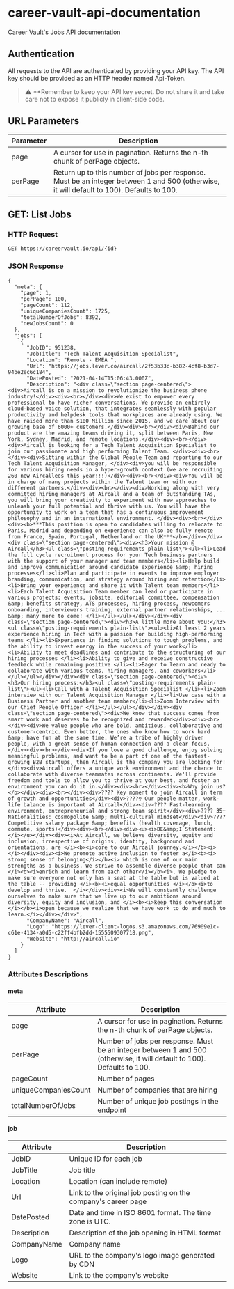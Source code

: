 # career-vault-api-documentation
Career Vault's Jobs API documentation
## Authentication
All requests to the API are authenticated by providing your API key. The API key should be provided as an HTTP header named Api-Token.
> :warning: **Remember to keep your API key secret. Do not share it and take care not to expose it publicly in client-side code.

## URL Parameters
Parameter | Description
------------ | -------------
page | A cursor for use in pagination. Returns the n-th chunk of perPage objects.
perPage | Return up to this number of jobs per response. Must be an integer between 1 and 500 (otherwise, it will default to 100). Defaults to 100.


## GET: List Jobs
### HTTP Request

```GET https://careervault.io/api/{id}```

### JSON Response
```
{
  "meta": {
    "page": 1,
    "perPage": 100,
    "pageCount": 112,
    "uniqueCompaniesCount": 1725,
    "totalNumberOfJobs": 8392,
    "newJobsCount": 0
  },
  "jobs": [
    {
      "JobID": 951238,
      "JobTitle": "Tech Talent Acquisition Specialist",
      "Location": "Remote - EMEA ",
      "Url": "https://jobs.lever.co/aircall/2f53b33c-b382-4cf8-b3d7-94be2ec6c184",
      "DatePosted": "2021-04-14T15:06:43.000Z",
      "Description": "<div class=\"section page-centered\"><div>Aircall is on a mission to revolutionize the business phone industry!</div><div><br></div><div>We exist to empower every professional to have richer conversations. We provide an entirely cloud-based voice solution, that integrates seamlessly with popular productivity and helpdesk tools that workplaces are already using. We have raised more than $100 Million since 2015, and we care about our growing base of 6000+ customers.</div><div><br></div><div>Behind our product are the amazing teams driving it, split between Paris, New York, Sydney, Madrid, and remote locations.</div><div><br></div><div>Aircall is looking for a Tech Talent Acquisition Specialist to join our passionate and high performing Talent Team. </div><div><br></div><div>Sitting within the Global People Team and reporting to our Tech Talent Acquisition Manager, </div><div>you will be responsible for various hiring needs in a hyper-growth context (we are recruiting 260 new Aircallees this year!!!)</div><div><br></div><div>You will be in charge of many projects within the Talent team or with our different partners.</div><div><br></div><div>Working along with very committed hiring managers at Aircall and a team of outstanding TAs, you will bring your creativity to experiment with new approaches to unleash your full potential and thrive with us. You will have the opportunity to work on a team that has a continuous improvement philosophy and in an international environment. </div><div><br></div><div><b>***This position is open to candidates willing to relocate to Paris, Madrid and depending on experience can also be fully remote from France, Spain, Portugal, Netherland or the UK***</b></div></div><div class=\"section page-centered\"><div><h3>Your mission @ Aircall</h3><ul class=\"posting-requirements plain-list\"><ul><li>Lead the full cycle recruitment process for your Tech business partners with the support of your manager and team members</li><li>Help build and improve communication around candidate experience &amp; hiring processes</li><li>Plan and participate in events to improve employer branding, communication, and strategy around hiring and retention</li><li>Bring your experience and share it with Talent team members</li><li>Each Talent Acquisition Team member can lead or participate in various projects: events, jobsite, editorial committee, compensation &amp; benefits strategy, ATS processes, hiring process, newcomers onboarding, interviewers training, external partner relationships, ... &amp; many more to come! </li></ul></ul></div></div><div class=\"section page-centered\"><div><h3>A little more about you:</h3><ul class=\"posting-requirements plain-list\"><ul><li>At least 2 years experience hiring in Tech with a passion for building high-performing teams </li><li>Experience in finding solutions to tough problems, and the ability to invest energy in the success of your work</li><li>Ability to meet deadlines and contribute to the structuring of our hiring processes </li><li>Ability to give and receive constructive feedback while remaining positive </li><li>Eager to learn and ready to collaborate with various teams, hiring managers, and coworkers</li></ul></ul></div></div><div class=\"section page-centered\"><div><h3>Our hiring process:</h3><ul class=\"posting-requirements plain-list\"><ul><li>Call with a Talent Acquisition Specialist </li><li>Zoom interview with our Talent Acquisition Manager </li><li>Use case with a Business Partner and another team member</li><li>Zoom Interview with our Chief People Officer </li></ul></ul></div></div><div class=\"section page-centered\"><div>We know that success comes from smart work and deserves to be recognized and rewarded</div><div><br></div><div>We value people who are bold, ambitious, collaborative and customer-centric. Even better, the ones who know how to work hard &amp; have fun at the same time. We’re a tribe of highly driven people, with a great sense of human connection and a clear focus. </div><div><br></div><div>If you love a good challenge, enjoy solving meaningful problems, and want to be a part of one of the fastest-growing B2B startups, then Aircall is the company you are looking for!</div><div>Aircall offers a unique work environment and the chance to collaborate with diverse teammates across continents. We'll provide freedom and tools to allow you to thrive at your best, and foster an environment you can do it in.</div><div><br></div><div><b>Why join us?</b></div><div><br></div><div>???? Key moment to join Aircall in term of growth and opportunities</div><div>????‍♀️ Our people matter, work-life balance is important at Aircall</div><div>???? Fast-learning environment, entrepreneurial and strong team spirit</div><div>???? 35+ Nationalities: cosmopolite &amp; multi-cultural mindset</div><div>???? Competitive salary package &amp; benefits (health coverage, lunch, commute, sports)</div><div><br></div><div><u><i>DE&amp;I Statement: </i></u></div><div><i>At Aircall, we believe diversity, equity and inclusion, irrespective of origins, identity, background and orientations, are </i><b><i>core to our Aircall journey.</i></b><i> </i></div><div><i>We promote active inclusion to foster a</i><b><i> strong sense of belonging</i></b><i> which is one of our main strengths as a business. We strive to assemble diverse people that can </i><b><i>enrich and learn from each other</i></b><i>. We pledge to make sure everyone not only has a seat at the table but is valued at the table -- providing </i><b><i>equal opportunities </i></b><i>to develop and thrive.  </i></div><div><i>We will constantly challenge ourselves to make sure that we live up to our ambitions around diversity, equity and inclusion, and </i><b><i>keep this conversation </i></b><i>open because we realize that we have work to do and much to learn.</i></div></div>",
      "CompanyName": "Aircall",
      "Logo": "https://lever-client-logos.s3.amazonaws.com/76909e1c-c61e-4134-a0d5-c22ff4bfb2dd-1555509307718.png",
      "Website": "http://aircall.io"
    }
  ]
}
```

### Attributes Descriptions
#### meta
Attribute | Description
------------- | -------------
page | A cursor for use in pagination. Returns the n-th chunk of perPage objects.
perPage | Number of jobs per response. Must be an integer between 1 and 500 (otherwise, it will default to 100). Defaults to 100.
pageCount | Number of pages 
uniqueCompaniesCount | Number of companies that are hiring
totalNumberOfJobs | Number of unique job postings in the endpoint
#### job
Attribute | Description
------------- | -------------
JobID | Unique ID for each job
JobTitle | Job title
Location | Location (can include remote)
Url | Link to the original job posting on the company's career page
DatePosted | Date and time in ISO 8601 format. The time zone is UTC.
Description | Description of the job opening in HTML format
CompanyName | Company name
Logo | URL to the company's logo image generated by CDN
Website | Link to the company's website

